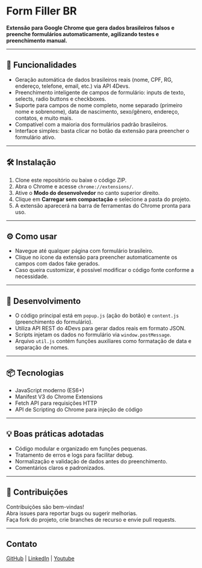 # Form Filler BR

**Extensão para Google Chrome que gera dados brasileiros falsos e preenche formulários automaticamente, agilizando testes e preenchimento manual.**

---

## 🚀 Funcionalidades

- Geração automática de dados brasileiros reais (nome, CPF, RG, endereço, telefone, email, etc.) via API 4Devs.  
- Preenchimento inteligente de campos de formulário: inputs de texto, selects, radio buttons e checkboxes.  
- Suporte para campos de nome completo, nome separado (primeiro nome e sobrenome), data de nascimento, sexo/gênero, endereço, contatos, e muito mais.  
- Compatível com a maioria dos formulários padrão brasileiros.  
- Interface simples: basta clicar no botão da extensão para preencher o formulário ativo.  

---

## 🛠️ Instalação

1. Clone este repositório ou baixe o código ZIP.  
2. Abra o Chrome e acesse `chrome://extensions/`.  
3. Ative o **Modo do desenvolvedor** no canto superior direito.  
4. Clique em **Carregar sem compactação** e selecione a pasta do projeto.  
5. A extensão aparecerá na barra de ferramentas do Chrome pronta para uso.  

---

## ⚙️ Como usar

- Navegue até qualquer página com formulário brasileiro.  
- Clique no ícone da extensão para preencher automaticamente os campos com dados fake gerados.  
- Caso queira customizar, é possível modificar o código fonte conforme a necessidade.  

---

## 🔧 Desenvolvimento

- O código principal está em `popup.js` (ação do botão) e `content.js` (preenchimento do formulário).  
- Utiliza API REST do 4Devs para gerar dados reais em formato JSON.  
- Scripts injetam os dados no formulário via `window.postMessage`.  
- Arquivo `util.js` contém funções auxiliares como formatação de data e separação de nomes.  

---

## 📦 Tecnologias

- JavaScript moderno (ES6+)  
- Manifest V3 do Chrome Extensions  
- Fetch API para requisições HTTP  
- API de Scripting do Chrome para injeção de código  

---

## 💡 Boas práticas adotadas

- Código modular e organizado em funções pequenas.  
- Tratamento de erros e logs para facilitar debug.  
- Normalização e validação de dados antes do preenchimento.  
- Comentários claros e padronizados.  
    
---

## 🤝 Contribuições

Contribuições são bem-vindas!  
Abra issues para reportar bugs ou sugerir melhorias.  
Faça fork do projeto, crie branches de recurso e envie pull requests.

---

## Contato

[GitHub](https://github.com/liara987) | [LinkedIn](https://www.linkedin.com/in/liara-programadora/) | [Youtube](https://www.youtube.com/@LiaraProgramadora)
